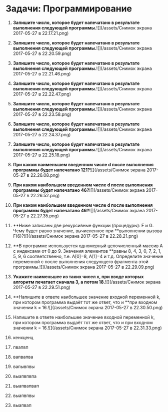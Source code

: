 # Задачи: Программирование

1. **Запишите число, которое будет напечатано в результате выполнения следующей программы.**![](/assets/Снимок экрана 2017-05-27 в 22.17.21.png)

2. **Запишите число, которое будет напечатано в результате выполнения следующей программы.**![](/assets/Снимок экрана 2017-05-27 в 22.20.59.png)

3. **Запишите число, которое будет напечатано в результате выполнения следующей программы.**![](/assets/Снимок экрана 2017-05-27 в 22.21.46.png)

4. **Запишите число, которое будет напечатано в результате выполнения следующей программы.**![](/assets/Снимок экрана 2017-05-27 в 22.22.47.png)

5. **Запишите число, которое будет напечатано в результате выполнения следующей программы.**![](/assets/Снимок экрана 2017-05-27 в 22.23.58.png)

6. **Запишите число, которое будет напечатано в результате выполнения следующей программы.**![](/assets/Снимок экрана 2017-05-27 в 22.24.37.png)

7. **Запишите число, которое будет напечатано в результате выполнения следующей программы.**![](/assets/Снимок экрана 2017-05-27 в 22.25.18.png)

8. **При каком наименьшем введенном числе d после выполнения программы будет напечатано 121?**![](/assets/Снимок экрана 2017-05-27 в 22.26.08.png)

9. **При каком наибольшем введенном числе d после выполнения программы будет напечатано 46?**![](/assets/Снимок экрана 2017-05-27 в 22.26.52.png)

10. **При каком наибольшем введенном числе d после выполнения программы будет напечатано 46?**![](/assets/Снимок экрана 2017-05-27 в 22.27.35.png)

11. **Ниже записаны две рекурсивные функции \(процедуры\): F и G. Чему будет равно значение, вычисленное при **выполнении вызова F\(6\)?![](/assets/Снимок экрана 2017-05-27 в 22.28.21.png)

12. **В программе используется одномерный целочисленный массив A с индексами от 0 до 9. Значения элементов **равны 8, 4, 3, 0, 7, 2, 1, 5, 9, 6 соответственно, т.е. A\[0\]=8, A\[1\]=4 и т.д. Определите значение переменной c после выполнения следующего фрагмента этой программы.![](/assets/Снимок экрана 2017-05-27 в 22.29.09.png)

13. **Укажите наименьшее из таких чисел x, при вводе которых алгоритм печатает сначала 3, а потом 18.**![](/assets/Снимок экрана 2017-05-27 в 22.29.51.png)

14. **Напишите в ответе наибольшее значение входной переменной k, при котором программа выдаёт тот же ответ, что и **при входном значении k = 16.![](/assets/Снимок экрана 2017-05-27 в 22.30.50.png)

15. Напишите в ответе наибольшее значение входной переменной k, при котором программа выдаёт тот же ответ, что и при входном значении k = 16.![](/assets/Снимок экрана 2017-05-27 в 22.31.33.png)

16. кенкценц

17. пвапвп

18. вапвапва
19. вапывпвы
20. выапвпвпа
21. выапвапвап
22. выапвпвы
23. выапвап



